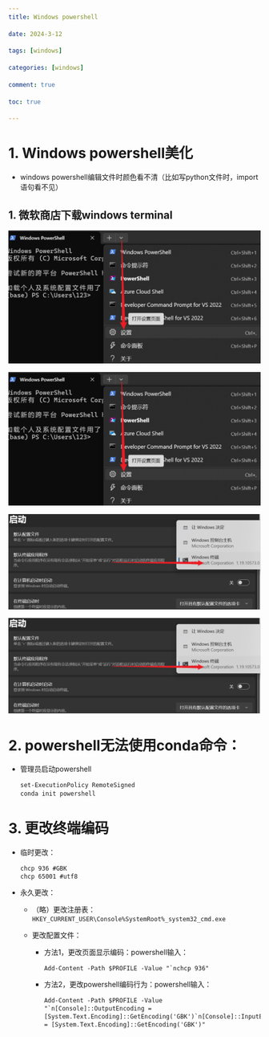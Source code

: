 ```yaml
---
title: Windows powershell

date: 2024-3-12

tags: [windows]

categories: [windows]

comment: true

toc: true

---
```


#

 <!--more-->

#  1. Windows powershell美化

- windows powershell编辑文件时颜色看不清（比如写python文件时，import语句看不见）

## 1. 微软商店下载windows terminal

![](../../../../themes/yilia/source/img/experience/windows/powershell/1.png)

![](img/experience/windows/powershell/1.png)

![](../../../../themes/yilia/source/img/experience/windows/powershell/2.png)

![](img/experience/windows/powershell/2.png)





# 2. powershell无法使用conda命令：

- 管理员启动powershell

  ```bash
  set-ExecutionPolicy RemoteSigned
  conda init powershell
  ```

  

# 3. 更改终端编码

- 临时更改：

  ```shell
  chcp 936 #GBK
  chcp 65001 #utf8
  ```

- 永久更改：

  - （略）更改注册表：` HKEY_CURRENT_USER\Console%SystemRoot%_system32_cmd.exe `

  - 更改配置文件：

    - 方法1，更改页面显示编码：powershell输入：

       ```shell
       Add-Content -Path $PROFILE -Value "`nchcp 936"
       ```

    - 方法2，更改powershell编码行为：powershell输入：
    
       ```shell
       Add-Content -Path $PROFILE -Value "`n[Console]::OutputEncoding = [System.Text.Encoding]::GetEncoding('GBK')`n[Console]::InputEncoding = [System.Text.Encoding]::GetEncoding('GBK')"
       ```
    
       
